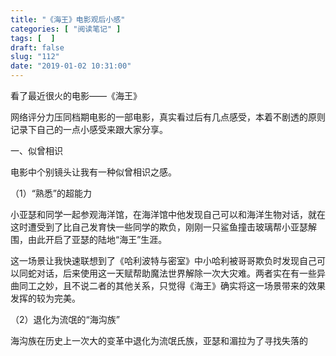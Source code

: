 ```yaml
---
title: "《海王》电影观后小感"
categories: [ "阅读笔记" ]
tags: [  ]
draft: false
slug: "112"
date: "2019-01-02 10:31:00"
---
```



看了最近很火的电影——《海王》

网络评分力压同档期电影的一部电影，真实看过后有几点感受，本着不剧透的原则记录下自己的一点小感受来跟大家分享。

一、似曾相识

电影中个别镜头让我有一种似曾相识之感。

（1）“熟悉”的超能力

小亚瑟和同学一起参观海洋馆，在海洋馆中他发现自己可以和海洋生物对话，就在这时遭受到了比自己发育快一些同学的欺负，刚刚一只鲨鱼撞击玻璃帮小亚瑟解围，由此开启了亚瑟的陆地“海王”生涯。

这一场景让我快速联想到了《哈利波特与密室》中小哈利被哥哥欺负时发现自己可以同蛇对话，后来使用这一天赋帮助魔法世界解除一次大灾难。两者实在有一些异曲同工之妙，且不说二者的其他关系，只觉得《海王》确实将这一场景带来的效果发挥的较为完美。

（2）退化为流氓的“海沟族”

海沟族在历史上一次大的变革中退化为流氓氏族，亚瑟和湄拉为了寻找失落的
